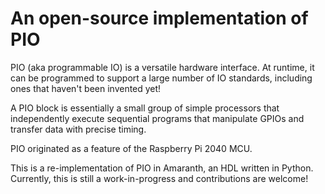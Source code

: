 # An open-source implementation of PIO

PIO (aka programmable IO) is a versatile hardware interface. At runtime, it can be programmed
to support a large number of IO standards, including ones that haven't been invented yet!

A PIO block is essentially a small group of simple processors that independently execute sequential
programs that manipulate GPIOs and transfer data with precise timing.

PIO originated as a feature of the Raspberry Pi 2040 MCU.

This is a re-implementation of PIO in Amaranth, an HDL written in Python. Currently, this is still
a work-in-progress and contributions are welcome!
